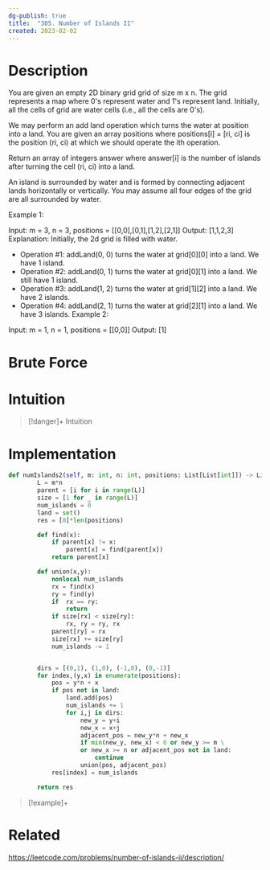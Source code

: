 ```yaml
---
dg-publish: true
title:  "305. Number of Islands II"
created: 2023-02-02
---
```



# Description
You are given an empty 2D binary grid grid of size m x n. The grid represents a map where 0's represent water and 1's represent land. Initially, all the cells of grid are water cells (i.e., all the cells are 0's).

We may perform an add land operation which turns the water at position into a land. You are given an array positions where positions[i] = [ri, ci] is the position (ri, ci) at which we should operate the ith operation.

Return an array of integers answer where answer[i] is the number of islands after turning the cell (ri, ci) into a land.

An island is surrounded by water and is formed by connecting adjacent lands horizontally or vertically. You may assume all four edges of the grid are all surrounded by water.

 

Example 1:


Input: m = 3, n = 3, positions = [[0,0],[0,1],[1,2],[2,1]]
Output: [1,1,2,3]
Explanation:
Initially, the 2d grid is filled with water.
- Operation #1: addLand(0, 0) turns the water at grid[0][0] into a land. We have 1 island.
- Operation #2: addLand(0, 1) turns the water at grid[0][1] into a land. We still have 1 island.
- Operation #3: addLand(1, 2) turns the water at grid[1][2] into a land. We have 2 islands.
- Operation #4: addLand(2, 1) turns the water at grid[2][1] into a land. We have 3 islands.
Example 2:

Input: m = 1, n = 1, positions = [[0,0]]
Output: [1]

# Brute Force
# Intuition

>[!danger]+ Intuition

# Implementation
```python
def numIslands2(self, m: int, n: int, positions: List[List[int]]) -> List[int]:
        L = m*n
        parent = [i for i in range(L)]
        size = [1 for _ in range(L)]
        num_islands = 0
        land = set()
        res = [0]*len(positions)

        def find(x):
            if parent[x] != x:
                parent[x] = find(parent[x])
            return parent[x]

        def union(x,y):
            nonlocal num_islands
            rx = find(x)
            ry = find(y)
            if  rx == ry:
                return
            if size[rx] < size[ry]:
                rx, ry = ry, rx
            parent[ry] = rx
            size[rx] += size[ry]
            num_islands -= 1


        dirs = [(0,1), (1,0), (-1,0), (0,-1)]
        for index,(y,x) in enumerate(positions):
            pos = y*n + x
            if pos not in land:
                land.add(pos)
                num_islands += 1
                for i,j in dirs:
                    new_y = y+i
                    new_x = x+j
                    adjacent_pos = new_y*n + new_x
                    if min(new_y, new_x) < 0 or new_y >= m \
                    or new_x >= n or adjacent_pos not in land:
                        continue
                    union(pos, adjacent_pos)
            res[index] = num_islands

        return res

```

>[!example]+ 


# Related
https://leetcode.com/problems/number-of-islands-ii/description/